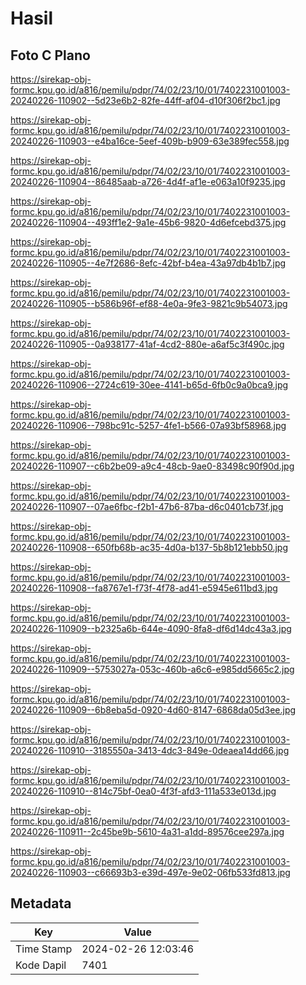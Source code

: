 # Hasil

## Foto C Plano

https://sirekap-obj-formc.kpu.go.id/a816/pemilu/pdpr/74/02/23/10/01/7402231001003-20240226-110902--5d23e6b2-82fe-44ff-af04-d10f306f2bc1.jpg

https://sirekap-obj-formc.kpu.go.id/a816/pemilu/pdpr/74/02/23/10/01/7402231001003-20240226-110903--e4ba16ce-5eef-409b-b909-63e389fec558.jpg

https://sirekap-obj-formc.kpu.go.id/a816/pemilu/pdpr/74/02/23/10/01/7402231001003-20240226-110904--86485aab-a726-4d4f-af1e-e063a10f9235.jpg

https://sirekap-obj-formc.kpu.go.id/a816/pemilu/pdpr/74/02/23/10/01/7402231001003-20240226-110904--493ff1e2-9a1e-45b6-9820-4d6efcebd375.jpg

https://sirekap-obj-formc.kpu.go.id/a816/pemilu/pdpr/74/02/23/10/01/7402231001003-20240226-110905--4e7f2686-8efc-42bf-b4ea-43a97db4b1b7.jpg

https://sirekap-obj-formc.kpu.go.id/a816/pemilu/pdpr/74/02/23/10/01/7402231001003-20240226-110905--b586b96f-ef88-4e0a-9fe3-9821c9b54073.jpg

https://sirekap-obj-formc.kpu.go.id/a816/pemilu/pdpr/74/02/23/10/01/7402231001003-20240226-110905--0a938177-41af-4cd2-880e-a6af5c3f490c.jpg

https://sirekap-obj-formc.kpu.go.id/a816/pemilu/pdpr/74/02/23/10/01/7402231001003-20240226-110906--2724c619-30ee-4141-b65d-6fb0c9a0bca9.jpg

https://sirekap-obj-formc.kpu.go.id/a816/pemilu/pdpr/74/02/23/10/01/7402231001003-20240226-110906--798bc91c-5257-4fe1-b566-07a93bf58968.jpg

https://sirekap-obj-formc.kpu.go.id/a816/pemilu/pdpr/74/02/23/10/01/7402231001003-20240226-110907--c6b2be09-a9c4-48cb-9ae0-83498c90f90d.jpg

https://sirekap-obj-formc.kpu.go.id/a816/pemilu/pdpr/74/02/23/10/01/7402231001003-20240226-110907--07ae6fbc-f2b1-47b6-87ba-d6c0401cb73f.jpg

https://sirekap-obj-formc.kpu.go.id/a816/pemilu/pdpr/74/02/23/10/01/7402231001003-20240226-110908--650fb68b-ac35-4d0a-b137-5b8b121ebb50.jpg

https://sirekap-obj-formc.kpu.go.id/a816/pemilu/pdpr/74/02/23/10/01/7402231001003-20240226-110908--fa8767e1-f73f-4f78-ad41-e5945e611bd3.jpg

https://sirekap-obj-formc.kpu.go.id/a816/pemilu/pdpr/74/02/23/10/01/7402231001003-20240226-110909--b2325a6b-644e-4090-8fa8-df6d14dc43a3.jpg

https://sirekap-obj-formc.kpu.go.id/a816/pemilu/pdpr/74/02/23/10/01/7402231001003-20240226-110909--5753027a-053c-460b-a6c6-e985dd5665c2.jpg

https://sirekap-obj-formc.kpu.go.id/a816/pemilu/pdpr/74/02/23/10/01/7402231001003-20240226-110909--6b8eba5d-0920-4d60-8147-6868da05d3ee.jpg

https://sirekap-obj-formc.kpu.go.id/a816/pemilu/pdpr/74/02/23/10/01/7402231001003-20240226-110910--3185550a-3413-4dc3-849e-0deaea14dd66.jpg

https://sirekap-obj-formc.kpu.go.id/a816/pemilu/pdpr/74/02/23/10/01/7402231001003-20240226-110910--814c75bf-0ea0-4f3f-afd3-111a533e013d.jpg

https://sirekap-obj-formc.kpu.go.id/a816/pemilu/pdpr/74/02/23/10/01/7402231001003-20240226-110911--2c45be9b-5610-4a31-a1dd-89576cee297a.jpg

https://sirekap-obj-formc.kpu.go.id/a816/pemilu/pdpr/74/02/23/10/01/7402231001003-20240226-110903--c66693b3-e39d-497e-9e02-06fb533fd813.jpg


## Metadata

| Key        | Value               |
| ---------- | ------------------- |
| Time Stamp | 2024-02-26 12:03:46 |
| Kode Dapil | 7401                |



